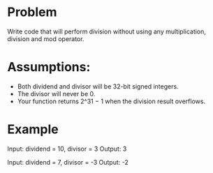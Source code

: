 # Problem
Write code that will perform division without using any multiplication, division and mod operator.

# Assumptions:
- Both dividend and divisor will be 32-bit signed integers.
- The divisor will never be 0.
- Your function returns 2^31 − 1 when the division result overflows.

# Example
Input: 	dividend = 10, divisor = 3
Output: 3

Input: 	dividend = 7, divisor = -3
Output: -2

